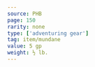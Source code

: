 ```yaml
---
source: PHB
page: 150
rarity: none
type: ['adventuring gear']
tag: item/mundane
value: 5 gp
weight: ½ lb.
---
```


